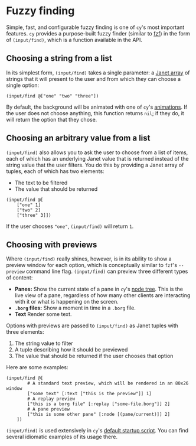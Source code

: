 # Fuzzy finding

Simple, fast, and configurable fuzzy finding is one of `cy`'s most important features. `cy` provides a purpose-built fuzzy finder (similar to [fzf](https://github.com/junegunn/fzf)) in the form of `(input/find)`, which is a function available in the API.

## Choosing a string from a list

In its simplest form, `(input/find)` takes a single parameter: a [Janet array](https://janet-lang.org/docs/data_structures/arrays.html) of strings that it will present to the user and from which they can choose a single option:

```janet
(input/find @["one" "two" "three"])
```

By default, the background will be animated with one of `cy`'s [animations](./animations.md). If the user does not choose anything, this function returns `nil`; if they do, it will return the option that they chose.

## Choosing an arbitrary value from a list

`(input/find)` also allows you to ask the user to choose from a list of items, each of which has an underlying Janet value that is returned instead of the string value that the user filters. You do this by providing a Janet array of tuples, each of which has two elements:

- The text to be filtered
- The value that should be returned

```janet
(input/find @[
    ["one" 1]
    ["two" 2]
    ["three" 3]])
```

If the user chooses `"one"`, `(input/find)` will return `1`.

## Choosing with previews

Where `(input/find)` really shines, however, is in its ability to show a preview window for each option, which is conceptually similar to `fzf`'s `--preview` command line flag. `(input/find)` can preview three different types of content:

- **Panes:** Show the current state of a pane in `cy`'s [node tree](./groups-and-panes.md#the-node-tree). This is the live view of a pane, regardless of how many other clients are interacting with it or what is happening on the screen.
- **`.borg` files:** Show a moment in time in a `.borg` file.
- **Text** Render some text.

Options with previews are passed to `(input/find)` as Janet tuples with three elements:

1. The string value to filter
1. A tuple describing how it should be previewed
1. The value that should be returned if the user chooses that option

Here are some examples:

```janet
(input/find @[
        # A standard text preview, which will be rendered in an 80x26 window
        ["some text" [:text ["this is the preview"]] 1]
        # A replay preview
        ["this is a borg file" [:replay ["some-file.borg"]] 2]
        # A pane preview
        ["this is some other pane" [:node [(pane/current)]] 2]
    ])
```

`(input/find)` is used extensively in `cy`'s [default startup script](https://github.com/cfoust/cy/blob/main/pkg/cy/cy-boot.janet). You can find several idiomatic examples of its usage there.
